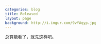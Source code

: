 ```yaml
---
categories: blog
title: Released
layout: page
background: http://i.imgur.com/9vYAqyp.jpg
---
```


总算能看了，就先这样吧。